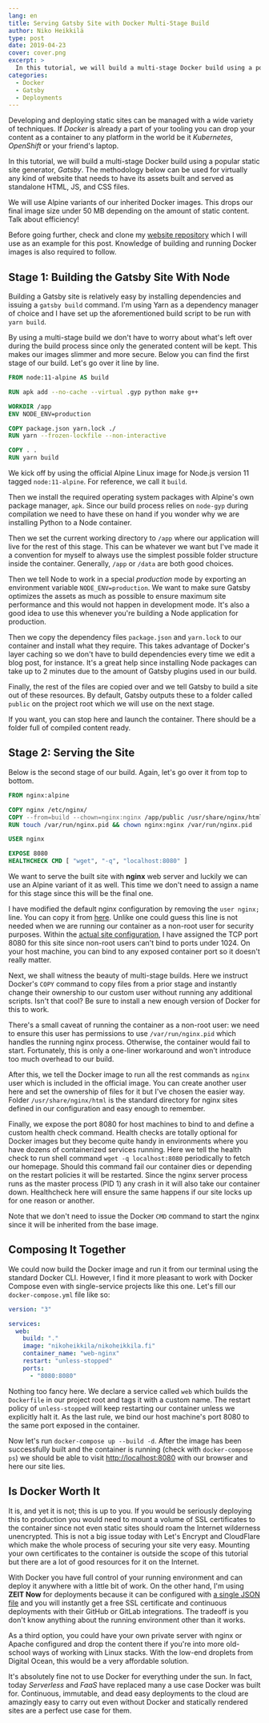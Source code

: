 ```yaml
---
lang: en
title: Serving Gatsby Site with Docker Multi-Stage Build
author: Niko Heikkilä
type: post
date: 2019-04-23
cover: cover.png
excerpt: >
  In this tutorial, we will build a multi-stage Docker build using a popular static site generator Gatsby.
categories:
  - Docker
  - Gatsby
  - Deployments
---
```


Developing and deploying static sites can be managed with a wide variety of techniques. If _Docker_ is already a part of your tooling you can drop your content as a container to any platform in the world be it _Kubernetes_, _OpenShift_ or your friend's laptop.

In this tutorial, we will build a multi-stage Docker build using a popular static site generator, _Gatsby_. The methodology below can be used for virtually any kind of website that needs to have its assets built and served as standalone HTML, JS, and CSS files.

We will use Alpine variants of our inherited Docker images. This drops our final image size under 50 MB depending on the amount of static content. Talk about efficiency!

Before going further, check and clone my [website repository][git] which I will use as an example for this post. Knowledge of building and running Docker images is also required to follow.

## Stage 1: Building the Gatsby Site With Node

Building a Gatsby site is relatively easy by installing dependencies and issuing a `gatsby build` command. I'm using Yarn as a dependency manager of choice and I have set up the aforementioned build script to be run with `yarn build`.

By using a multi-stage build we don't have to worry about what's left over during the build process since only the generated content will be kept. This makes our images slimmer and more secure. Below you can find the first stage of our build. Let's go over it line by line.

```dockerfile
FROM node:11-alpine AS build

RUN apk add --no-cache --virtual .gyp python make g++

WORKDIR /app
ENV NODE_ENV=production

COPY package.json yarn.lock ./
RUN yarn --frozen-lockfile --non-interactive

COPY . .
RUN yarn build
```

We kick off by using the official Alpine Linux image for Node.js version 11 tagged `node:11-alpine`. For reference, we call it `build`.

Then we install the required operating system packages with Alpine's own package manager, `apk`. Since our build process relies on `node-gyp` during compilation we need to have these on hand if you wonder why we are installing Python to a Node container.

Then we set the current working directory to `/app` where our application will live for the rest of this stage. This can be whatever we want but I've made it a convention for myself to always use the simplest possible folder structure inside the container. Generally, `/app` or `/data` are both good choices.

Then we tell Node to work in a special _production_ mode by exporting an environment variable `NODE_ENV=production`. We want to make sure Gatsby optimizes the assets as much as possible to ensure maximum site performance and this would not happen in development mode. It's also a good idea to use this whenever you're building a Node application for production.

Then we copy the dependency files `package.json` and `yarn.lock` to our container and install what they require. This takes advantage of Docker's layer caching so we don't have to build dependencies every time we edit a blog post, for instance. It's a great help since installing Node packages can take up to 2 minutes due to the amount of Gatsby plugins used in our build.

Finally, the rest of the files are copied over and we tell Gatsby to build a site out of these resources. By default, Gatsby outputs these to a folder called `public` on the project root which we will use on the next stage.

If you want, you can stop here and launch the container. There should be a folder full of compiled content ready.

## Stage 2: Serving the Site

Below is the second stage of our build. Again, let's go over it from top to bottom.

```dockerfile
FROM nginx:alpine

COPY nginx /etc/nginx/
COPY --from=build --chown=nginx:nginx /app/public /usr/share/nginx/html
RUN touch /var/run/nginx.pid && chown nginx:nginx /var/run/nginx.pid

USER nginx

EXPOSE 8080
HEALTHCHECK CMD [ "wget", "-q", "localhost:8080" ]
```

We want to serve the built site with **nginx** web server and luckily we can use an Alpine variant of it as well. This time we don't need to assign a name for this stage since this will be the final one.

I have modified the default nginx configuration by removing the `user nginx;` line. You can copy it from [here][nginx.conf]. Unlike one could guess this line is not needed when we are running our container as a non-root user for security purposes. Within the [actual site configuration][default.conf], I have assigned the TCP port 8080 for this site since non-root users can't bind to ports under 1024. On your host machine, you can bind to any exposed container port so it doesn't really matter.

Next, we shall witness the beauty of multi-stage builds. Here we instruct Docker's `COPY` command to copy files from a prior stage and instantly change their ownership to our custom user without running any additional scripts. Isn't that cool? Be sure to install a new enough version of Docker for this to work.

There's a small caveat of running the container as a non-root user: we need to ensure this user has permissions to use `/var/run/nginx.pid` which handles the running nginx process. Otherwise, the container would fail to start. Fortunately, this is only a one-liner workaround and won't introduce too much overhead to our build.

After this, we tell the Docker image to run all the rest commands as `nginx` user which is included in the official image. You can create another user here and set the ownership of files for it but I've chosen the easier way. Folder `/usr/share/nginx/html` is the standard directory for nginx sites defined in our configuration and easy enough to remember.

Finally, we expose the port 8080 for host machines to bind to and define a custom health check command. Health checks are totally optional for Docker images but they become quite handy in environments where you have dozens of containerized services running. Here we tell the health check to run shell command `wget -q localhost:8080` periodically to fetch our homepage. Should this command fail our container dies or depending on the restart policies it will be restarted. Since the nginx server process runs as the master process (PID 1) any crash in it will also take our container down. Healthcheck here will ensure the same happens if our site locks up for one reason or another.

Note that we don't need to issue the Docker `CMD` command to start the nginx since it will be inherited from the base image.

## Composing It Together

We could now build the Docker image and run it from our terminal using the standard Docker CLI. However, I find it more pleasant to work with Docker Compose even with single-service projects like this one. Let's fill our `docker-compose.yml` file like so:

```yaml
version: "3"

services:
  web:
    build: "."
    image: "nikoheikkila/nikoheikkila.fi"
    container_name: "web-nginx"
    restart: "unless-stopped"
    ports:
      - "8080:8080"
```

Nothing too fancy here. We declare a service called `web` which builds the `Dockerfile` in our project root and tags it with a custom name. The restart policy of `unless-stopped` will keep restarting our container unless we explicitly halt it. As the last rule, we bind our host machine's port 8080 to the same port exposed in the container.

Now let's run `docker-compose up --build -d`. After the image has been successfully built and the container is running (check with `docker-compose ps`) we should be able to visit <http://localhost:8080> with our browser and here our site lies.

## Is Docker Worth It

It is, and yet it is not; this is up to you. If you would be seriously deploying this to production you would need to mount a volume of SSL certificates to the container since not even static sites should roam the Internet wilderness unencrypted. This is not a big issue today with Let's Encrypt and CloudFlare which make the whole process of securing your site very easy. Mounting your own certificates to the container is outside the scope of this tutorial but there are a lot of good resources for it on the Internet.

With Docker you have full control of your running environment and can deploy it anywhere with a little bit of work. On the other hand, I'm using **ZEIT Now** for deployments because it can be configured with [a single JSON file][now.json] and you will instantly get a free SSL certificate and continuous deployments with their GitHub or GitLab integrations. The tradeoff is you don't know anything about the running environment other than it works.

As a third option, you could have your own private server with nginx or Apache configured and drop the content there if you're into more old-school ways of working with Linux stacks. With the low-end droplets from Digital Ocean, this would be a very affordable solution.

It's absolutely fine not to use Docker for everything under the sun. In fact, today _Serverless_ and _FaaS_ have replaced many a use case Docker was built for. Continuous, immutable, and dead easy deployments to the cloud are amazingly easy to carry out even without Docker and statically rendered sites are a perfect use case for them.

[git]: https://github.com/nikoheikkila/nikoheikkila.fi
[nginx.conf]: https://github.com/nikoheikkila/nikoheikkila.fi/blob/master/nginx/nginx.conf
[default.conf]: https://github.com/nikoheikkila/nikoheikkila.fi/blob/master/nginx/conf.d/default.conf
[now.json]: https://github.com/nikoheikkila/nikoheikkila.fi/blob/master/now.json

